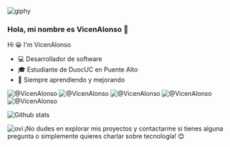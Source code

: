 ![giphy](https://github.com/VicenAlonso/VicenAlonso/assets/163451483/25465251-16b6-4bcc-9b78-ce57ffb1355f) 
### Hola, mi nombre es VicenAlonso 👋
Hi 😀 I'm VicenAlonso


- 💻 Desarrollador de software
- 🎓 Estudiante de DuocUC en Puente Alto
- 🌱 Siempre aprendiendo y mejorando

![@VicenAlonso](https://img.shields.io/badge/Crunchyroll-F47521?style=for-the-badge&logo=crunchyroll&logoColor=white) ![@VicenAlonso](https://img.shields.io/badge/Netflix-E50914?style=for-the-badge&logo=netflix&logoColor=white) ![@VicenAlonso](https://img.shields.io/badge/HTML-239120?style=for-the-badge&logo=html5&logoColor=white) ![@VicenAlonso](https://img.shields.io/badge/CSS-239120?&style=for-the-badge&logo=css3&logoColor=white) ![@VicenAlonso](https://img.shields.io/badge/HTML5-E34F26?style=for-the-badge&logo=html5&logoColor=white)


![Github stats](https://github-readme-stats.vercel.app/api?username=VicenAlonso&show_icons=true&theme=radical)

<img align="left" src="https://camo.githubusercontent.com/e9c35b061807ce4f077feb8469ff731364eb78045e95b9cccbd4f7615b80aa2f/68747470733a2f2f6769746875622d726561646d652d73746174732e76657263656c2e6170702f6170692f746f702d6c616e67733f757365726e616d653d6d7568616d6d61646661697a616e6861696461722673686f775f69636f6e733d74727565266c6f63616c653d656e266c61796f75743d636f6d70616374267468656d653d636861727472657573652d6461726b" alt="ovi" data-canonical-src="https://github-readme-stats.vercel.app/api/top-langs?username=muhammadfaizanhaidar&amp;show_icons=true&amp;locale=en&amp;layout=compact&amp;theme=chartreuse-dark" style="max-width: 100%;">

¡No dudes en explorar mis proyectos y contactarme si tienes alguna pregunta o simplemente quieres charlar sobre tecnología! 😊

